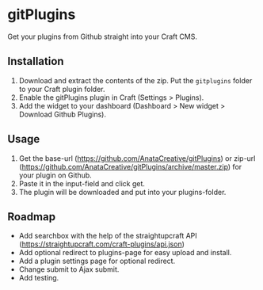 # gitPlugins

Get your plugins from Github straight into your Craft CMS.


## Installation

1. Download and extract the contents of the zip. Put the `gitplugins` folder to your Craft plugin folder.
2. Enable the gitPlugins plugin in Craft (Settings > Plugins).
3. Add the widget to your dashboard (Dashboard > New widget > Download Github Plugins).


## Usage
1. Get the base-url (https://github.com/AnataCreative/gitPlugins) or zip-url (https://github.com/AnataCreative/gitPlugins/archive/master.zip) for your plugin on Github.
2. Paste it in the input-field and click get.
3. The plugin will be downloaded and put into your plugins-folder.


## Roadmap
- Add searchbox with the help of the straightupcraft API (https://straightupcraft.com/craft-plugins/api.json)
- Add optional redirect to plugins-page for easy upload and install.
- Add a plugin settings page for optional redirect.
- Change submit to Ajax submit.
- Add testing.
